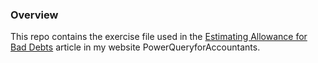 ### Overview

This repo contains the exercise file used in the [Estimating Allowance for Bad Debts](https://powerqueryforaccountants.com/post/estimating_allowance_for_bad_debts/) article in my website PowerQueryforAccountants.